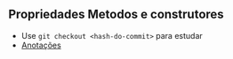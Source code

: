 ## Propriedades Metodos e construtores
* Use `git checkout <hash-do-commit>` para estudar
* <a href="https://github.com/hesauhugo/Explorando/blob/main/Anotacoes.md">Anotações</a>
